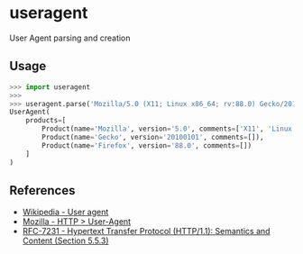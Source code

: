 # useragent
User Agent parsing and creation

## Usage
```python
>>> import useragent
>>>
>>> useragent.parse('Mozilla/5.0 (X11; Linux x86_64; rv:88.0) Gecko/20100101 Firefox/88.0')
UserAgent(
    products=[
        Product(name='Mozilla', version='5.0', comments=['X11', 'Linux x86_64', 'rv:88.0']),
        Product(name='Gecko', version='20100101', comments=[]),
        Product(name='Firefox', version='88.0', comments=[])
    ]
)
```

## References
* [Wikipedia - User agent](https://en.wikipedia.org/wiki/User_agent)
* [Mozilla - HTTP > User-Agent](https://developer.mozilla.org/en-US/docs/Web/HTTP/Headers/User-Agent)
* [RFC-7231 - Hypertext Transfer Protocol (HTTP/1.1): Semantics and Content (Section 5.5.3)](https://datatracker.ietf.org/doc/html/rfc7231#section-5.5.3)
